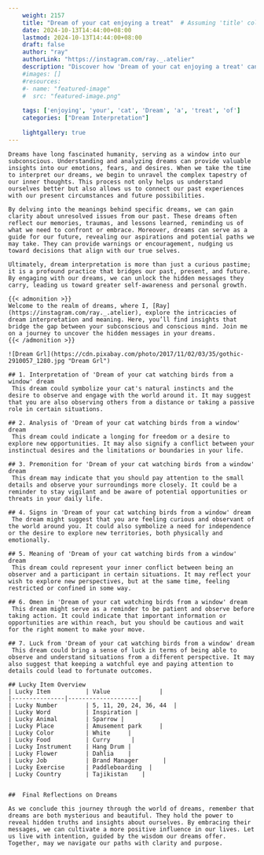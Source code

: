 ```yaml
---
    weight: 2157
    title: "Dream of your cat enjoying a treat"  # Assuming 'title' column exists
    date: 2024-10-13T14:44:00+08:00
    lastmod: 2024-10-13T14:44:00+08:00
    draft: false
    author: "ray"
    authorLink: "https://instagram.com/ray._.atelier"
    description: "Discover how 'Dream of your cat enjoying a treat' can interpret your future and uncover its significant meanings in your life."
    #images: []
    #resources:
    #- name: "featured-image"
    #  src: "featured-image.png"
    
    tags: ['enjoying', 'your', 'cat', 'Dream', 'a', 'treat', 'of']
    categories: ["Dream Interpretation"]
    
    lightgallery: true
---
```

    
    Dreams have long fascinated humanity, serving as a window into our subconscious. Understanding and analyzing dreams can provide valuable insights into our emotions, fears, and desires. When we take the time to interpret our dreams, we begin to unravel the complex tapestry of our inner thoughts. This process not only helps us understand ourselves better but also allows us to connect our past experiences with our present circumstances and future possibilities.
    
    By delving into the meanings behind specific dreams, we can gain clarity about unresolved issues from our past. These dreams often reflect our memories, traumas, and lessons learned, reminding us of what we need to confront or embrace. Moreover, dreams can serve as a guide for our future, revealing our aspirations and potential paths we may take. They can provide warnings or encouragement, nudging us toward decisions that align with our true selves.
    
    Ultimately, dream interpretation is more than just a curious pastime; it is a profound practice that bridges our past, present, and future. By engaging with our dreams, we can unlock the hidden messages they carry, leading us toward greater self-awareness and personal growth.
    
    {{< admonition >}}
    Welcome to the realm of dreams, where I, [Ray](https://instagram.com/ray._.atelier), explore the intricacies of dream interpretation and meaning. Here, you’ll find insights that bridge the gap between your subconscious and conscious mind. Join me on a journey to uncover the hidden messages in your dreams.
    {{< /admonition >}}
    
    ![Dream Grl](https://cdn.pixabay.com/photo/2017/11/02/03/35/gothic-2910057_1280.jpg "Dream Grl")
    
    ## 1. Interpretation of 'Dream of your cat watching birds from a window' dream
     This dream could symbolize your cat's natural instincts and the desire to observe and engage with the world around it. It may suggest that you are also observing others from a distance or taking a passive role in certain situations.
    
    ## 2. Analysis of 'Dream of your cat watching birds from a window' dream
     This dream could indicate a longing for freedom or a desire to explore new opportunities. It may also signify a conflict between your instinctual desires and the limitations or boundaries in your life.
    
    ## 3. Premonition for 'Dream of your cat watching birds from a window' dream
     This dream may indicate that you should pay attention to the small details and observe your surroundings more closely. It could be a reminder to stay vigilant and be aware of potential opportunities or threats in your daily life.
    
    ## 4. Signs in 'Dream of your cat watching birds from a window' dream
     The dream might suggest that you are feeling curious and observant of the world around you. It could also symbolize a need for independence or the desire to explore new territories, both physically and emotionally.
    
    ## 5. Meaning of 'Dream of your cat watching birds from a window' dream
     This dream could represent your inner conflict between being an observer and a participant in certain situations. It may reflect your wish to explore new perspectives, but at the same time, feeling restricted or confined in some way.
    
    ## 6. Omen in 'Dream of your cat watching birds from a window' dream
     This dream might serve as a reminder to be patient and observe before taking action. It could indicate that important information or opportunities are within reach, but you should be cautious and wait for the right moment to make your move.
    
    ## 7. Luck from 'Dream of your cat watching birds from a window' dream
     This dream could bring a sense of luck in terms of being able to observe and understand situations from a different perspective. It may also suggest that keeping a watchful eye and paying attention to details could lead to fortunate outcomes.
    
    ## Lucky Item Overview
    | Lucky Item          | Value              |
    |---------------|--------------------|
    | Lucky Number        | 5, 11, 20, 24, 36, 44  |
    | Lucky Word          | Inspiration |
    | Lucky Animal        | Sparrow |
    | Lucky Place         | Amusement park     |
    | Lucky Color         | White     |
    | Lucky Food          | Curry      |
    | Lucky Instrument    | Hang Drum |
    | Lucky Flower        | Dahlia    |
    | Lucky Job           | Brand Manager       |
    | Lucky Exercise      | Paddleboarding  |
    | Lucky Country       | Tajikistan    |
    
    
    ##  Final Reflections on Dreams
    
    As we conclude this journey through the world of dreams, remember that dreams are both mysterious and beautiful. They hold the power to reveal hidden truths and insights about ourselves. By embracing their messages, we can cultivate a more positive influence in our lives. Let us live with intention, guided by the wisdom our dreams offer. Together, may we navigate our paths with clarity and purpose.
    